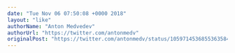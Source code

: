 ```yaml
---
date: "Tue Nov 06 07:50:08 +0000 2018"
layout: "like"
authorName: "Anton Medvedev"
authorUrl: "https://twitter.com/antonmedv"
originalPost: "https://twitter.com/antonmedv/status/1059714536855363584"
---
```

